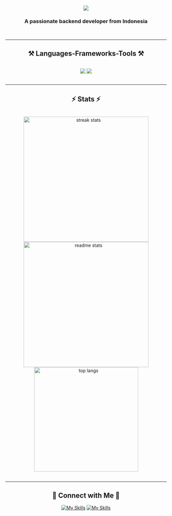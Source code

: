 <h1 align="center">
    <img src="https://readme-typing-svg.herokuapp.com/?font=Righteous&size=35&center=true&vCenter=true&width=500&height=70&duration=4000&lines=Hi+There!+👋;+I'm+Dani!;" />
</h1>
<h3 align="center">A passionate backend developer from Indonesia</h3>
<br/>
<hr/>
<h2 align="center">⚒️ Languages-Frameworks-Tools ⚒️</h2>
<br/>
<div align="center">
    <img src="https://skillicons.dev/icons?i=nodejs,javascript,typescript,html,mongodb,bootstrap,nginx,vercel,vscode,git,github" />
    <img src="https://skillicons.dev/icons?i=react,nextjs,express,npm,css,tailwind" /><br>
</div>
<br/>
<hr/>
<h2 align="center">⚡ Stats ⚡</h2>
<br>
<div align=center>
  <img width=390 src="https://github-readme-streak-stats-salesp07.vercel.app/?user=villagerindo&count_private=true&theme=react&border_radius=10" alt="streak stats"/>
  <img width=390 src="https://github-readme-stats-salesp07.vercel.app/api?username=villagerindo&count_private=true&show_icons=true&theme=react&rank_icon=github&border_radius=10" alt="readme stats" />
  <br/>
  <img width=325 align="center" src="https://github-readme-stats-two-murex-38.vercel.app/api/top-langs/?username=villagerindo&hide=HTML&langs_count=8&layout=compact&theme=react&border_radius=10&size_weight=0.5&count_weight=0.5&exclude_repo=github-readme-stats" alt="top langs" />
</div>
<br/>
<hr/>
<h2 align="center">🤝 Connect with Me 🤝</h2>
<div align="center">

[![My Skills](https://skillicons.dev/icons?i=instagram)](https://www.instagram.com/villagerindo/)
[![My Skills](https://skillicons.dev/icons?i=github)](https://github.com/villagerindo)
